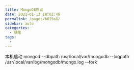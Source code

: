 ```yaml
---
title: MongoDB启动
date: 2021-01-13 18:02:46
permalink: /pages/b019a8/
sidebar: auto
categories: 
  - 随笔
tags: 
  - 
---
```


本机启动 mongod --dbpath /usr/local/var/mongodb --logpath /usr/local/var/log/mongodb/mongo.log --fork